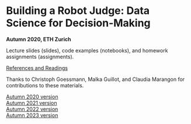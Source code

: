 # Building a Robot Judge: Data Science for Decision-Making
**Autumn 2020, ETH Zurich**

Lecture slides (slides), code examples (notebooks), and homework assignments (assignments).

[References and Readings](https://docs.google.com/document/d/1rfjgzM575kuqOEkxY9m-xxMHikkq58yNMN-loz3DEM4/edit?usp=sharing)

Thanks to Christoph Goessmann, Malka Guillot, and Claudia Marangon for contributions to these materials.

[Autumn 2020 version](https://github.com/elliottash/robot_judge_2020) <br>
[Autumn 2021 version](https://github.com/elliottash/robot_judge_2021) <br>
[Autumn 2022 version](https://github.com/elliottash/robot_judge_2022) <br>
[Autumn 2023 version](https://github.com/elliottash/robot_judge_2023)

